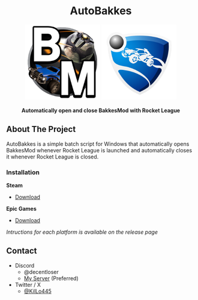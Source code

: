 <br />
<div align="center">
  <p align="center">
    <h1>AutoBakkes</h1>
    <img src="https://raw.githubusercontent.com/KilLo445/AutoBakkes/refs/heads/main/.github/img/BakkesMod.png" alt="BakkesMod" width=200> <img src="https://raw.githubusercontent.com/KilLo445/AutoBakkes/refs/heads/main/.github/img/RocketLeague.png" alt="Rocket League" width=200> 
    <br />
    <br />
    <b>Automatically open and close BakkesMod with Rocket League</b></a>
  </p>
</div>

## About The Project
AutoBakkes is a simple batch script for Windows that automatically opens BakkesMod whenever Rocket League is launched and automatically closes it whenever Rocket League is closed.

### Installation

**Steam**
- [Download](https://github.com/KilLo445/AutoBakkes/releases/tag/steam)

**Epic Games**
- [Download](https://github.com/KilLo445/AutoBakkes/releases/tag/epic)

_Intructions for each platform is available on the release page_

## Contact

- Discord
    - @decentloser
    - [My Server](https://discord.gg/66qymzdtMw) (Preferred)
- Twitter / X
  - [@KilLo445](https://twitter.com/KilLo445)

